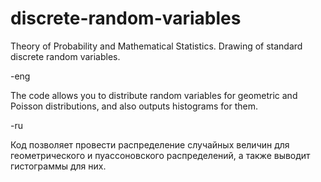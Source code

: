 
# discrete-random-variables
Theory of Probability and Mathematical Statistics. Drawing of standard discrete random variables.

-eng

The code allows you to distribute random variables for geometric and Poisson distributions, and also outputs histograms for them.


-ru

Код позволяет провести распределение случайных величин для геометрического и пуассоновского распределений, а также выводит гистограммы для них. 
